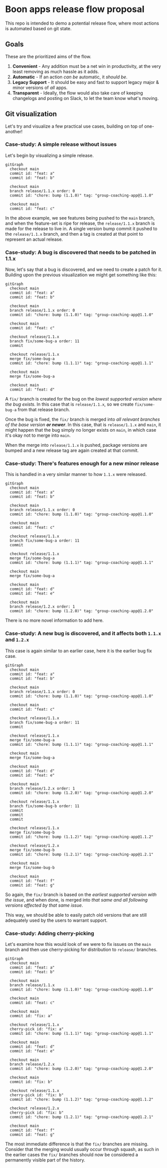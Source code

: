 # Boon apps release flow proposal

This repo is intended to demo a potential release flow, where most actions is automated based on git state.

## Goals

These are the prioritized aims of the flow.

1. **Convenient** - Any addition must be a net win in productivity, at the very least removing as much hassle as it adds.
2. **Automatic** - If an action _can be_ automatic, it _should be_.
3. **Legacy Support** - It should be easy and fast to support legacy major & minor versions of _all_ apps.
4. **Transparent** - Ideally, the flow would also take care of keeping changelogs and posting on Slack, to let the team know what's moving.

## Git visualization

Let's try and visualize a few practical use cases, building on top of one-another!

### Case-study: A simple release without issues

Let's begin by visualizing a simple release.

```mermaid
gitGraph
  checkout main
  commit id: "feat: a"
  commit id: "feat: b"

  checkout main
  branch release/1.1.x order: 0
  commit id: "chore: bump (1.1.0)" tag: "group-coaching-app@1.1.0"

  checkout main
  commit id: "feat: c"
```

In the above example, we see features being pushed to the `main` branch, and when the feature-set is ripe for release, the `release/1.1.x` branch is made for the release to live in.
A single version bump commit it pushed to the `release/1.1.x` branch, and then a tag is created at that point to represent an actual release.

### Case-study: A bug is discovered that needs to be patched in 1.1.x

Now, let's say that a bug is discovered, and we need to create a patch for it.
Building upon the previous visualization we might get something like this:

```mermaid
gitGraph
  checkout main
  commit id: "feat: a"
  commit id: "feat: b"

  checkout main
  branch release/1.1.x order: 0
  commit id: "chore: bump (1.1.0)" tag: "group-coaching-app@1.1.0"

  checkout main
  commit id: "feat: c"

  checkout release/1.1.x
  branch fix/some-bug-a order: 11
  commit

  checkout release/1.1.x
  merge fix/some-bug-a
  commit id: "chore: bump (1.1.1)" tag: "group-coaching-app@1.1.1"

  checkout main
  merge fix/some-bug-a

  checkout main
  commit id: "feat: d"
```

A `fix/` branch is created for the bug on the _lowest supported version where the bug exists_.
In this case that is `release/1.1.x`, so we create `fix/some-bug-a` from that release branch.

Once the bug is fixed, the `fix/` branch is merged into _all relevant branches of the base version **or newer**_.
In this case, that is `release/1.1.x` and `main`, it might happen that the bug simply no longer exists on `main`, in which case it's okay not to merge into `main`.

When the merge into `release/1.1.x` is pushed, package versions are bumped and a new release tag are again created at that commit.

### Case-study: There's features enough for a new minor release

This is handled in a very similar manner to how `1.1.x` were released.

```mermaid
gitGraph
  checkout main
  commit id: "feat: a"
  commit id: "feat: b"

  checkout main
  branch release/1.1.x order: 0
  commit id: "chore: bump (1.1.0)" tag: "group-coaching-app@1.1.0"

  checkout main
  commit id: "feat: c"

  checkout release/1.1.x
  branch fix/some-bug-a order: 11
  commit

  checkout release/1.1.x
  merge fix/some-bug-a
  commit id: "chore: bump (1.1.1)" tag: "group-coaching-app@1.1.1"

  checkout main
  merge fix/some-bug-a

  checkout main
  commit id: "feat: d"
  commit id: "feat: e"

  checkout main
  branch release/1.2.x order: 1
  commit id: "chore: bump (1.2.0)" tag: "group-coaching-app@1.2.0"
```

There is no more novel information to add here.

### Case-study: A new bug is discovered, and it affects both `1.1.x` and `1.2.x`

This case is again similar to an earlier case, here it is the earlier bug fix case.

```mermaid
gitGraph
  checkout main
  commit id: "feat: a"
  commit id: "feat: b"

  checkout main
  branch release/1.1.x order: 0
  commit id: "chore: bump (1.1.0)" tag: "group-coaching-app@1.1.0"

  checkout main
  commit id: "feat: c"

  checkout release/1.1.x
  branch fix/some-bug-a order: 11
  commit

  checkout release/1.1.x
  merge fix/some-bug-a
  commit id: "chore: bump (1.1.1)" tag: "group-coaching-app@1.1.1"

  checkout main
  merge fix/some-bug-a

  checkout main
  commit id: "feat: d"
  commit id: "feat: e"

  checkout main
  branch release/1.2.x order: 1
  commit id: "chore: bump (1.2.0)" tag: "group-coaching-app@1.2.0"

  checkout release/1.1.x
  branch fix/some-bug-b order: 11
  commit
  commit
  commit

  checkout release/1.1.x
  merge fix/some-bug-b
  commit id: "chore: bump (1.1.2)" tag: "group-coaching-app@1.1.2"

  checkout release/1.2.x
  merge fix/some-bug-b
  commit id: "chore: bump (1.2.1)" tag: "group-coaching-app@1.2.1"

  checkout main
  merge fix/some-bug-b

  checkout main
  commit id: "feat: f"
  commit id: "feat: g"
```

So again, the `fix/` branch is based on the _earliest supported version with the issue_, and when done, is merged into _that same and all following versions affected by that same issue_.

This way, we should be able to easily patch old versions that are still adequately used by the users to warrant support.

### Case-study: Adding cherry-picking

Let's examine how this would look of we were to fix issues on the `main` branch and then use cherry-picking for distribution to `release/` branches.

```mermaid
gitGraph
  checkout main
  commit id: "feat: a"
  commit id: "feat: b"

  checkout main
  branch release/1.1.x
  commit id: "chore: bump (1.1.0)" tag: "group-coaching-app@1.1.0"

  checkout main
  commit id: "feat: c"

  checkout main
  commit id: "fix: a"

  checkout release/1.1.x
  cherry-pick id: "fix: a"
  commit id: "chore: bump (1.1.1)" tag: "group-coaching-app@1.1.1"

  checkout main
  commit id: "feat: d"
  commit id: "feat: e"

  checkout main
  branch release/1.2.x
  commit id: "chore: bump (1.2.0)" tag: "group-coaching-app@1.2.0"

  checkout main
  commit id: "fix: b"

  checkout release/1.1.x
  cherry-pick id: "fix: b"
  commit id: "chore: bump (1.1.2)" tag: "group-coaching-app@1.1.2"

  checkout release/1.2.x
  cherry-pick id: "fix: b"
  commit id: "chore: bump (1.2.1)" tag: "group-coaching-app@1.2.1"

  checkout main
  commit id: "feat: f"
  commit id: "feat: g"
```

The most immediate difference is that the `fix/` branches are missing. Consider that the merging would usually occur through squash, as such in the earlier cases the `fix/` branches should now be considered a permanently visible part of the history.
